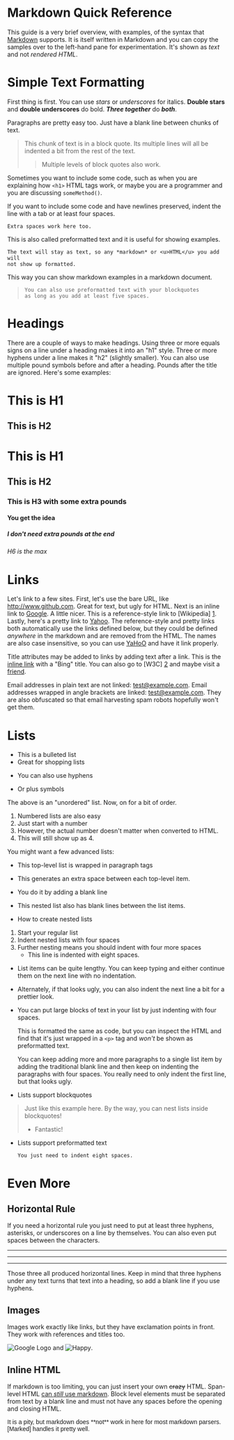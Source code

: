 Markdown Quick Reference
========================

This guide is a very brief overview, with examples, of the syntax that [Markdown] supports.  It is itself written in Markdown and you can copy the samples over to the left-hand pane for experimentation.  It's shown as *text* and not *rendered HTML*.

[Markdown]: http://daringfireball.net/projects/markdown/


Simple Text Formatting
======================

First thing is first.  You can use *stars* or _underscores_ for italics.  **Double stars** and __double underscores__ do bold.  ***Three together*** do ___both___.

Paragraphs are pretty easy too.  Just have a blank line between chunks of text.

> This chunk of text is in a block quote.  Its multiple lines will all be
> indented a bit from the rest of the text.
>
> > Multiple levels of block quotes also work.

Sometimes you want to include some code, such as when you are explaining how `<h1>` HTML tags work, or maybe you are a programmer and you are discussing `someMethod()`.

If you want to include some code and have
newlines preserved, indent the line with a tab
or at least four spaces.

    Extra spaces work here too.
This is also called preformatted text and it is useful for showing examples.

    The text will stay as text, so any *markdown* or <u>HTML</u> you add will
    not show up formatted.  
This way you can show markdown examples in a
markdown document.

>     You can also use preformatted text with your blockquotes
>     as long as you add at least five spaces.


Headings
========

There are a couple of ways to make headings.  Using three or more equals signs on a line under a heading makes it into an "h1" style.  Three or more hyphens under a line makes it "h2" (slightly smaller).  You can also use multiple pound symbols before and after a heading.  Pounds after the title are ignored.  Here's some examples:

This is H1
==========

This is H2
----------

# This is H1
## This is H2
### This is H3 with some extra pounds ###
#### You get the idea ####
##### I don't need extra pounds at the end
###### H6 is the max


Links
=====

Let's link to a few sites.  First, let's use the bare URL, like <http://www.github.com>.  Great for text, but ugly for HTML.
Next is an inline link to [Google](http://www.google.com).  A little nicer.
This is a reference-style link to [Wikipedia] [1].
Lastly, here's a pretty link to [Yahoo].  The reference-style and pretty links both automatically use the links defined below, but they could be defined *anywhere* in the markdown and are removed from the HTML.  The names are also case insensitive, so you can use [YaHoO] and have it link properly.

[1]: http://www.wikipedia.org/
[Yahoo]: http://www.yahoo.com/

Title attributes may be added to links by adding text after a link.
This is the [inline link](http://www.bing.com "Bing") with a "Bing" title.
You can also go to [W3C] [2] and maybe visit a [friend].

[2]: http://w3c.org (The W3C puts out specs for web-based things)
[Friend]: http://facebook.com/ "Facebook!"

Email addresses in plain text are not linked: test@example.com.
Email addresses wrapped in angle brackets are linked: <test@example.com>.
They are also obfuscated so that email harvesting spam robots hopefully won't get them.


Lists
=====

* This is a bulleted list
* Great for shopping lists
- You can also use hyphens
+ Or plus symbols

The above is an "unordered" list.  Now, on for a bit of order.

1. Numbered lists are also easy
2. Just start with a number
3738762. However, the actual number doesn't matter when converted to HTML.
1.  This will still show up as 4.

You might want a few advanced lists:

- This top-level list is wrapped in paragraph tags
- This generates an extra space between each top-level item.

- You do it by adding a blank line

- This nested list also has blank lines between the list items.

- How to create nested lists
1.  Start your regular list
2.  Indent nested lists with four spaces
3.  Further nesting means you should indent with four more spaces
    * This line is indented with eight spaces.

- List items can be quite lengthy.  You can keep typing and either continue
them on the next line with no indentation.

- Alternately, if that looks ugly, you can also
  indent the next line a bit for a prettier look.

- You can put large blocks of text in your list by just indenting with four spaces.

    This is formatted the same as code, but you can inspect the HTML
and find that it's just wrapped in a `<p>` tag and *won't* be shown
as preformatted text.

    You can keep adding more and more paragraphs to a single
list item by adding the traditional blank line and then keep
on indenting the paragraphs with four spaces.  You really need
to only indent the first line, but that looks ugly.

- Lists support blockquotes

> Just like this example here.  By the way, you can
> nest lists inside blockquotes!
> - Fantastic!

- Lists support preformatted text

      You just need to indent eight spaces.


Even More
=========

Horizontal Rule
---------------

If you need a horizontal rule you just need to put at least three hyphens, asterisks, or underscores on a line by themselves.  You can also even put spaces between the characters.

---
****************************
_ _ _ _ _ _ _

Those three all produced horizontal lines.  Keep in mind that three hyphens under any text turns that text into a heading, so add a blank line if you use hyphens.

Images
------

Images work exactly like links, but they have exclamation points in front.  They work with references and titles too.

![Google Logo](http://www.google.com/images/errors/logo_sm.gif) and ![Happy].

[Happy]: http://www.wpclipart.com/smiley/simple_smiley/smiley_face_simple_green_small.png ("Smiley face")


Inline HTML
-----------

If markdown is too limiting, you can just insert your own <strike>crazy</strike> HTML.  Span-level HTML <u>can *still* use markdown</u>.  Block level elements must be separated from text by a blank line and must not have any spaces before the opening and closing HTML.

<div style='font-family: "Comic Sans", sans-serif;'>
It is a pity, but markdown does **not** work in here for most markdown parsers.  [Marked] handles it pretty well.
</div>
